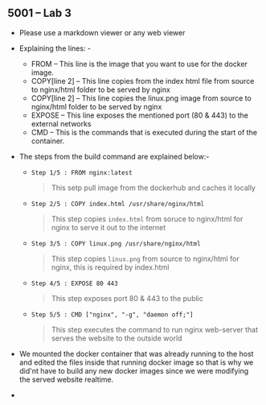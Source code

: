 ## 5001 – Lab 3

- Please use a markdown viewer or any web viewer

*	Explaining the lines: -   
    * FROM – This line is the image that you want to use for the docker image.  
    * COPY[line 2] – This line copies from the index html file from source to nginx/html folder to be served by nginx  
    * COPY[line 2] – This line copies the linux.png image from source to nginx/html folder to be served by nginx  
    * EXPOSE – This line exposes the mentioned port (80 & 443) to the external networks  
    * CMD – This is the commands that is executed during the start of the container.


*	The steps from the build command are explained below:-
    * `Step 1/5 : FROM nginx:latest` 
      > This setp pull image from the dockerhub and caches it locally
    * `Step 2/5 : COPY index.html /usr/share/nginx/html`
      > This step copies `index.html` from soruce to nginx/html for nginx to serve it out to the internet
    * `Step 3/5 : COPY linux.png /usr/share/nginx/html`
      > This step copies `linux.png` from source to nginx/html for nginx, this is required by index.html
    * `Step 4/5 : EXPOSE 80 443`
      > This step exposes port 80 & 443 to the public
    * `Step 5/5 : CMD ["nginx", "-g", "daemon off;"]`
      > This step executes the command to run nginx web-server that serves the website to the outside world

* We mounted the docker container that was already running to the host and edited the files inside that running docker image so that is why we did'nt have to build any new docker images since we were modifying the served website realtime.

* 
